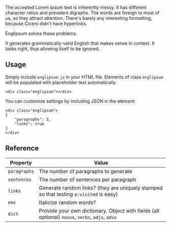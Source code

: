 The accepted Lorem Ipsum text is inherently messy. It has different character ratios and prevalent digraphs. The words are foreign to most of us, so they attract attention. There's barely any interesting formatting, because Cicero didn't have hyperlinks.

Englipsum solves those problems.

It generates grammatically-valid English that makes sense in context. It looks right, thus allowing itself to be ignored.

## Usage

Simply include `englipsum.js` in your HTML file. Elements of class `englipsum` will be populated with placeholder text automatically.

    <div class="englipsum"></div>

You can customize settings by including JSON in the element:

    <div class="englipsum">
    {
        "paragraphs": 3,
        "links": true
    }
    </div>

## Reference

| Property     | Value |
| ------------ | ----- |
| `paragraphs` | The number of paragraphs to generate |
| `sentences`  | The number of sentences per paragraph |
| `links`      | Generate random links? (they are uniquely stamped so that testing `a:visited` is easy) |
| `ems`        | Italicize random words? |
| `dict`       | Provide your own dictionary. Object with fields (all optional) `nouns`, `verbs`, `adjs`, `advs` |
